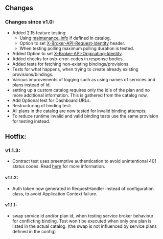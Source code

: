 
## Changes

### Changes since v1.0:
- Added 2.15 feature testing:
    - Using [maintenance_info](docs/ProvisionTests.md#version-specific-tests) if defined in catalog.
    - Option to set [X-Broker-API-Request-Identity](docs/Usage.md#Configuration) header.
    - When testing polling maximum polling duration is tested.
- Added Option to set [X-Broker-API-Originating-Identity](docs/Usage.md#originating-identity).
- Added checks for osb-error-codes in response bodies.
- Added tests for fetching non-existing bindings/provisions.
- Tests for what happens, when trying to create already existing provisions/bindings.
- Various improvements of logging such as using names of services and plans instead of id.
- setting up a custom catalog requires only the id's of the plan and no more additional information. This is gathered from the catalog now.
- Add Optional test for Dashboard URLs.
- Restructuring of binding test:
 - All plans in the catalog are now tested for invalid binding attempts.
 - To reduce runtime invalid and valid binding tests use the same provision for testing instead.
 
## Hotfix:

### v1.1.3:
- Contract test uses preemptive authentication to avoid unintentional 401 status codes. Read [here](https://github.com/rest-assured/rest-assured/wiki/Usage#preemptive-basic-authentication) for more information.

#### v1.1.2:
- Auth token now generated in RequestHandler instead of configuration class, to avoid Application Context failure.

#### v1.1.1:
- swap service id and/or plan id, when testing service broker behaviour for conflicting binding.
Test won't be executed when only one plan is listed in the actual catalog. (the swap is not influenced by service plans defined in the config)
